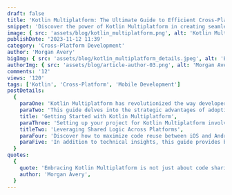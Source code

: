 ```yaml
---
draft: false
title: 'Kotlin Multiplatform: The Ultimate Guide to Efficient Cross-Platform Development'
snippet: 'Discover the power of Kotlin Multiplatform in creating seamless, efficient cross-platform applications with a single codebase.'
image: { src: 'assets/blog/kotlin_multiplatform.png', alt: 'Kotlin Multiplatform Guide' }
publishDate: '2023-11-12 11:39'
category: 'Cross-Platform Development'
author: 'Morgan Avery'
bigImg: { src: 'assets/blog/kotlin_multiplatform_details.jpeg', alt: 'Efficient Cross-Platform Development with Kotlin' }
authorImg: { src: 'assets/blog/article-author-03.png', alt: 'Morgan Avery' }
comments: '12'
views: '120'
tags: ['Kotlin', 'Cross-Platform', 'Mobile Development']
postDetails:
  {
    paraOne: 'Kotlin Multiplatform has revolutionized the way developers think about cross-platform mobile application development. By sharing business logic across platforms while allowing for platform-specific implementations, Kotlin Multiplatform makes it easier to maintain and scale projects across iOS and Android.',
    paraTwo: 'This guide delves into the strategic advantages of adopting Kotlin Multiplatform for your next project. Learn how to set up your development environment, share code between platforms, and leverage Kotlin’s robust ecosystem to build reliable and performant applications.',
    title: 'Getting Started with Kotlin Multiplatform',
    paraThree: 'Setting up your project for Kotlin Multiplatform involves configuring your development environment to support shared codebases. This section covers the essential steps to kickstart your Kotlin Multiplatform project, from installing the necessary tools to structuring your project for shared development.',
    titleTwo: 'Leveraging Shared Logic Across Platforms',
    paraFour: 'Discover how to maximize code reuse between iOS and Android by sharing common logic while still tailoring the user experience to each platform. Examples include network requests, data storage, and business logic, allowing for a unified development approach without compromising on platform-specific quality.',
    paraFive: 'In addition to technical insights, this guide provides best practices for organizing your codebase, testing strategies for shared code, and tips for efficient collaboration within your development team. Embrace the full potential of Kotlin Multiplatform to elevate your cross-platform development workflow.',
  }
quotes:
  {
    quote: 'Embracing Kotlin Multiplatform is not just about code sharing; it’s about creating a more cohesive development process and delivering consistent, high-quality applications across all platforms.',
    author: 'Morgan Avery',
  }
---
```

